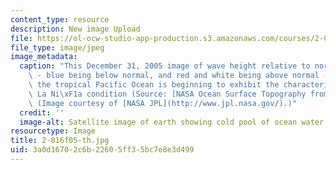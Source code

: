 ```yaml
---
content_type: resource
description: New image Upload
file: https://ol-ocw-studio-app-production.s3.amazonaws.com/courses/2-016-hydrodynamics-13-012-fall-2005/3a0d16702c6b22605ff35bc7e8e3d499_2-016f05-th.jpg
file_type: image/jpeg
image_metadata:
  caption: "This December 31, 2005 image of wave height relative to normal levels\
    \ - blue being below normal, and red and white being above normal - suggests that\
    \ the tropical Pacific Ocean is beginning to exhibit the characteristics of a\
    \ La Ni\xF1a condition (Source: [NASA Ocean Surface Topography from Space](http://topex-www.jpl.nasa.gov/index.html)).\
    \ (Image courtesy of [NASA JPL](http://www.jpl.nasa.gov/).)"
  credit: ''
  image-alt: Satellite image of earth showing cold pool of ocean water.
resourcetype: Image
title: 2-016f05-th.jpg
uid: 3a0d1670-2c6b-2260-5ff3-5bc7e8e3d499
---
```

